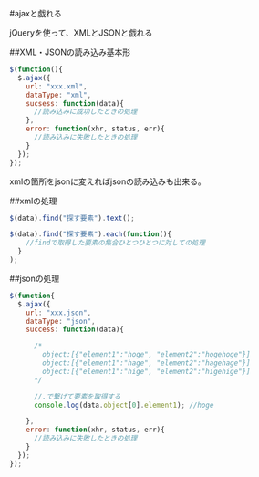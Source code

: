 #ajaxと戯れる

jQueryを使って、XMLとJSONと戯れる

##XML・JSONの読み込み基本形

```javascript
$(function(){
  $.ajax({
    url: "xxx.xml",
    dataType: "xml",
    sucsess: function(data){
      //読み込みに成功したときの処理
    },
    error: function(xhr, status, err){
      //読み込みに失敗したときの処理
    }
  });
});
```

xmlの箇所をjsonに変えればjsonの読み込みも出来る。

##xmlの処理

```javascript
$(data).find("探す要素").text();

$(data).find("探す要素").each(function(){
    //findで取得した要素の集合ひとつひとつに対しての処理
  }
);
```

##jsonの処理

```javascript
$(function{
  $.ajax({
    url: "xxx.json",
    dataType: "json",
    success: function(data){

      /*
        object:[{"element1":"hoge", "element2":"hogehoge"}]    
        object:[{"element1":"hage", "element2":"hagehage"}]    
        object:[{"element1":"hige", "element2":"higehige"}]    
      */

      //.で繋げて要素を取得する
      console.log(data.object[0].element1); //hoge

    },
    error: function(xhr, status, err){
      //読み込みに失敗したときの処理
    }
  });
});
```
